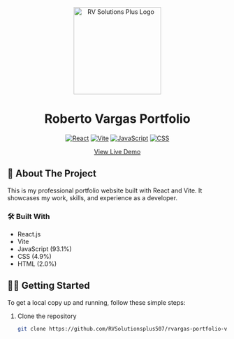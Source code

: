 <div align="center">
  <img src="https://raw.githubusercontent.com/RVSolutionsplus507/rvargas-portfolio-v2/main/src/assets/logo.png" alt="RV Solutions Plus Logo" width="200"/>

  # Roberto Vargas Portfolio

  [![React](https://img.shields.io/badge/React-20232A?style=for-the-badge&logo=react&logoColor=61DAFB)](https://reactjs.org/)
  [![Vite](https://img.shields.io/badge/Vite-646CFF?style=for-the-badge&logo=vite&logoColor=white)](https://vitejs.dev/)
  [![JavaScript](https://img.shields.io/badge/JavaScript-F7DF1E?style=for-the-badge&logo=javascript&logoColor=black)](https://developer.mozilla.org/en-US/docs/Web/JavaScript)
  [![CSS](https://img.shields.io/badge/CSS-1572B6?style=for-the-badge&logo=css3&logoColor=white)](https://developer.mozilla.org/en-US/docs/Web/CSS)

  [View Live Demo](https://github.com/RVSolutionsplus507/rvargas-portfolio-v2)
</div>

## 🚀 About The Project

This is my professional portfolio website built with React and Vite. It showcases my work, skills, and experience as a developer.

### 🛠️ Built With

- React.js
- Vite
- JavaScript (93.1%)
- CSS (4.9%)
- HTML (2.0%)

## 🏃‍♂️ Getting Started

To get a local copy up and running, follow these simple steps:

1. Clone the repository
   ```sh
   git clone https://github.com/RVSolutionsplus507/rvargas-portfolio-v2.git
